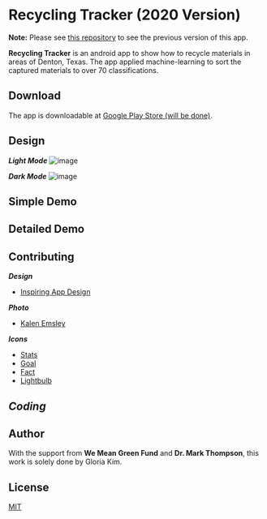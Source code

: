 # Recycling Tracker (2020 Version)

**Note:** Please see [this repository](https://github.com/gloriakim-cs-projects/2019-android-recycling-tracker-completed/) to see the previous version of this app.

**Recycling Tracker** is an android app to show how to recycle materials in areas of Denton, Texas. The app applied machine-learning to sort the captured materials to over 70 classifications.

## Download

The app is downloadable at [Google Play Store (will be done)](https://play.google.com/store?hl=en_US).

## Design

***Light Mode***
![image](https://user-images.githubusercontent.com/68700599/89610031-23008f80-d83f-11ea-99eb-057306cb6864.png)

***Dark Mode***
![image](https://user-images.githubusercontent.com/68700599/89610011-12e8b000-d83f-11ea-83b8-7ca8bfb4e752.png)

## Simple Demo

## Detailed Demo

## Contributing

***Design***
- [Inspiring App Design](https://www.behance.net/gallery/77578081/greendeeds-Recycling-App?tracking_source=search_projects_recommended%7Crecycling)

***Photo***
- [Kalen Emsley](https://unsplash.com/photos/Bkci_8qcdvQ)

***Icons***
- [Stats](https://www.flaticon.com/free-icon/bar-chart_900809?term=stat&page=2&position=19)
- [Goal](https://www.flaticon.com/free-icon/goal_1694313?term=goal&page=2&position=57)
- [Fact](https://www.flaticon.com/free-icon/agenda_865152?term=book&page=1&position=95)
- [Lightbulb](https://www.flaticon.com/free-icon/electric-light-bulb_15595?term=lightbulb&page=1&position=72)

***Coding***
- 

## Author

With the support from **We Mean Green Fund** and **Dr. Mark Thompson**, this work is solely done by Gloria Kim.

## License
[MIT](https://choosealicense.com/licenses/mit/)
